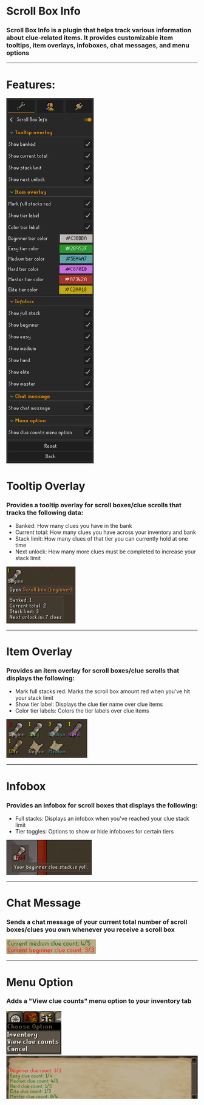 # Scroll Box Info

### **Scroll Box Info** is a plugin that helps track various information about clue-related items. It provides customizable item tooltips, item overlays, infoboxes, chat messages, and menu options
<hr/>

# **Features:**

![Screenshot](settings.png)

# **Tooltip Overlay**

### Provides a tooltip overlay for scroll boxes/clue scrolls that tracks the following data:
- Banked: How many clues you have in the bank
- Current total: How many clues you have across your inventory and bank
- Stack limit: How many clues of that tier you can currently hold at one time
- Next unlock: How many more clues must be completed to increase your stack limit

![Screenshot](tooltip-overlay.png)
<hr/>

# **Item Overlay**

### Provides an item overlay for scroll boxes/clue scrolls that displays the following:
- Mark full stacks red: Marks the scroll box amount red when you’ve hit your stack limit
- Show tier label: Displays the clue tier name over clue items
- Color tier labels: Colors the tier labels over clue items

![Screenshot](colored-tier-labels.png)
<hr/>

# **Infobox**


### Provides an infobox for scroll boxes that displays the following:
- Full stacks: Displays an infobox when you've reached your clue stack limit
- Tier toggles: Options to show or hide infoboxes for certain tiers

![Screenshot](infobox.png)
<hr/>

# **Chat Message**

### Sends a chat message of your current total number of scroll boxes/clues you own whenever you receive a scroll box

![Screenshot](scroll-box-chat-message.png)
<hr/>

# **Menu Option**

### Adds a "View clue counts" menu option to your inventory tab

![Screenshot](menu-option.png)
![Screenshot](clue-counts-chat-message.png)
